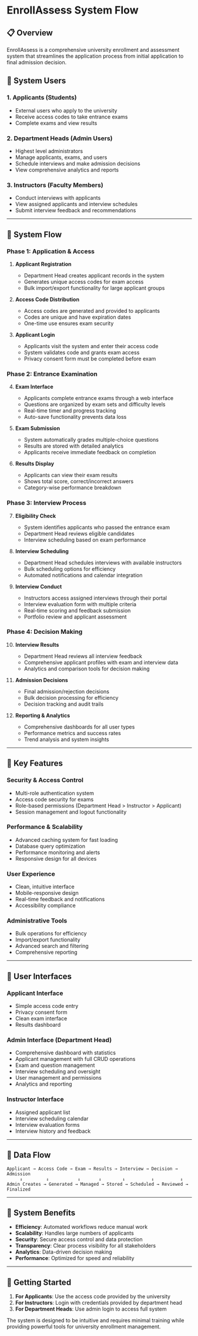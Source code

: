 # EnrollAssess System Flow

## 📋 Overview
EnrollAssess is a comprehensive university enrollment and assessment system that streamlines the application process from initial application to final admission decision.

## 👥 System Users

### 1. **Applicants** (Students)
- External users who apply to the university
- Receive access codes to take entrance exams
- Complete exams and view results

### 2. **Department Heads** (Admin Users)
- Highest level administrators
- Manage applicants, exams, and users
- Schedule interviews and make admission decisions
- View comprehensive analytics and reports

### 3. **Instructors** (Faculty Members)
- Conduct interviews with applicants
- View assigned applicants and interview schedules
- Submit interview feedback and recommendations

---

## 🔄 System Flow

### **Phase 1: Application & Access**

1. **Applicant Registration**
   - Department Head creates applicant records in the system
   - Generates unique access codes for exam access
   - Bulk import/export functionality for large applicant groups

2. **Access Code Distribution**
   - Access codes are generated and provided to applicants
   - Codes are unique and have expiration dates
   - One-time use ensures exam security

3. **Applicant Login**
   - Applicants visit the system and enter their access code
   - System validates code and grants exam access
   - Privacy consent form must be completed before exam

### **Phase 2: Entrance Examination**

4. **Exam Interface**
   - Applicants complete entrance exams through a web interface
   - Questions are organized by exam sets and difficulty levels
   - Real-time timer and progress tracking
   - Auto-save functionality prevents data loss

5. **Exam Submission**
   - System automatically grades multiple-choice questions
   - Results are stored with detailed analytics
   - Applicants receive immediate feedback on completion

6. **Results Display**
   - Applicants can view their exam results
   - Shows total score, correct/incorrect answers
   - Category-wise performance breakdown

### **Phase 3: Interview Process**

7. **Eligibility Check**
   - System identifies applicants who passed the entrance exam
   - Department Head reviews eligible candidates
   - Interview scheduling based on exam performance

8. **Interview Scheduling**
   - Department Head schedules interviews with available instructors
   - Bulk scheduling options for efficiency
   - Automated notifications and calendar integration

9. **Interview Conduct**
   - Instructors access assigned interviews through their portal
   - Interview evaluation form with multiple criteria
   - Real-time scoring and feedback submission
   - Portfolio review and applicant assessment

### **Phase 4: Decision Making**

10. **Interview Results**
    - Department Head reviews all interview feedback
    - Comprehensive applicant profiles with exam and interview data
    - Analytics and comparison tools for decision making

11. **Admission Decisions**
    - Final admission/rejection decisions
    - Bulk decision processing for efficiency
    - Decision tracking and audit trails

12. **Reporting & Analytics**
    - Comprehensive dashboards for all user types
    - Performance metrics and success rates
    - Trend analysis and system insights

---

## 🔧 Key Features

### **Security & Access Control**
- Multi-role authentication system
- Access code security for exams
- Role-based permissions (Department Head > Instructor > Applicant)
- Session management and logout functionality

### **Performance & Scalability**
- Advanced caching system for fast loading
- Database query optimization
- Performance monitoring and alerts
- Responsive design for all devices

### **User Experience**
- Clean, intuitive interface
- Mobile-responsive design
- Real-time feedback and notifications
- Accessibility compliance

### **Administrative Tools**
- Bulk operations for efficiency
- Import/export functionality
- Advanced search and filtering
- Comprehensive reporting

---

## 📱 User Interfaces

### **Applicant Interface**
- Simple access code entry
- Privacy consent form
- Clean exam interface
- Results dashboard

### **Admin Interface (Department Head)**
- Comprehensive dashboard with statistics
- Applicant management with full CRUD operations
- Exam and question management
- Interview scheduling and oversight
- User management and permissions
- Analytics and reporting

### **Instructor Interface**
- Assigned applicant list
- Interview scheduling calendar
- Interview evaluation forms
- Interview history and feedback

---

## 🔄 Data Flow

```
Applicant → Access Code → Exam → Results → Interview → Decision → Admission
     ↓         ↓           ↓       ↓        ↓          ↓          ↓
Admin Creates → Generated → Managed → Stored → Scheduled → Reviewed → Finalized
```

---

## 🎯 System Benefits

- **Efficiency**: Automated workflows reduce manual work
- **Scalability**: Handles large numbers of applicants
- **Security**: Secure access control and data protection
- **Transparency**: Clear process visibility for all stakeholders
- **Analytics**: Data-driven decision making
- **Performance**: Optimized for speed and reliability

---

## 🚀 Getting Started

1. **For Applicants**: Use the access code provided by the university
2. **For Instructors**: Login with credentials provided by department head
3. **For Department Heads**: Use admin login to access full system

The system is designed to be intuitive and requires minimal training while providing powerful tools for university enrollment management.
